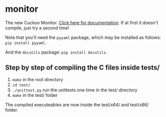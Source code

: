 monitor
=======

The new Cuckoo Monitor. [Click here for documentation][docs].
If at first it doesn't compile, just try a second time!

Note that you'll need the `pyyaml` package, which may be installed as follows:
`pip install pyyaml`.

And the `docutils` package:
`pip install docutils`.

[docs]: http://cuckoo-monitor.readthedocs.org/en/latest/

## Step by step of compiling the C files inside tests/
1. `make` in the root directory
2. `cd test/`
3. `./unittest.py` run the unittests one time in the test/ directory
4. `make` in the test/ folder

The compiled executeables are now inside the test/x64/ and test/x86/ folder.

